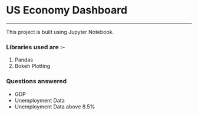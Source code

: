 # US Economy Dashboard 
---

This project is built using Jupyter Notebook.

### Libraries used are :-
1. Pandas
2. Bokeh Plotting

### Questions answered 
- GDP 
- Unemployment Data
- Unemployment Data above 8.5%